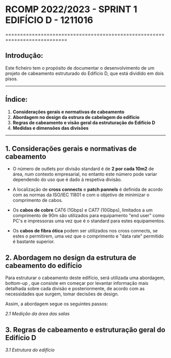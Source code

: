 # RCOMP 2022/2023 - SPRINT 1 EDIFÍCIO D - 1211016 #

===========================================================================

## Introdução: ##
Este ficheiro tem o propósito de documentar o desenvolvimento de um projeto de cabeamento estruturado do Edifício D, que está dividido em dois pisos.

------------------------------------------------------------------------------------------------------------------------------------------------------------

## Índice: ##
1. **Considerações gerais e normativas de cabeamento**
2. **Abordagem no design da estrura de cabelagem do edifício**
3. **Regras de cabeamento e visão geral da estruturação do Edifício D**
4. **Medidas e dimensões das divisões**

------------------------------------------------------------------------------------------------------------------------------------------------------------
## 1. Considerações gerais e normativas de cabeamento ##


* O número de outlets por divisão standard é de **2 por cada 10m2** de área, num contexto empresarial, no entanto este número pode variar dependendo do uso que é dado à respetiva divisão.


* A localização de **cross connects** e **patch pannels** é definida de acordo com as normas da ISO/IEC 11801 e com o objetivo de minimizar o comprimento de cabos.


* Os **cabos de cobre** CAT6 (1Gbps) e CAT7 (10Gbps), limitados a um comprimento de 90m são utilizados para equipamento "end user" como PC's e impressoras uma vez que é o standard para estes equipamentos.


* Os **cabos de fibra ótica** podem ser utilizados nos cross connects, se estes o permitirem, uma vez que o comprimento e "data rate" permitido é bastante superior.

## 2. Abordagem no design da estrutura de cabeamento do edifício ##

 Para estruturar o cabeamento deste edifício, será utilizada uma abordagem, bottom-up ,
 que consiste em começar por levantar informação mais detalhada sobre cada divisão
 e posteriormente, de acordo com as necessidades que surgem, tomar decisões de design.
 
Assim, a abordagem segue os seguintes passos:

_2.1 Medição da área das salas_

## 3. Regras de cabeamento e estruturação geral do Edifício D ##

_3.1 Estrutura do edifício_

